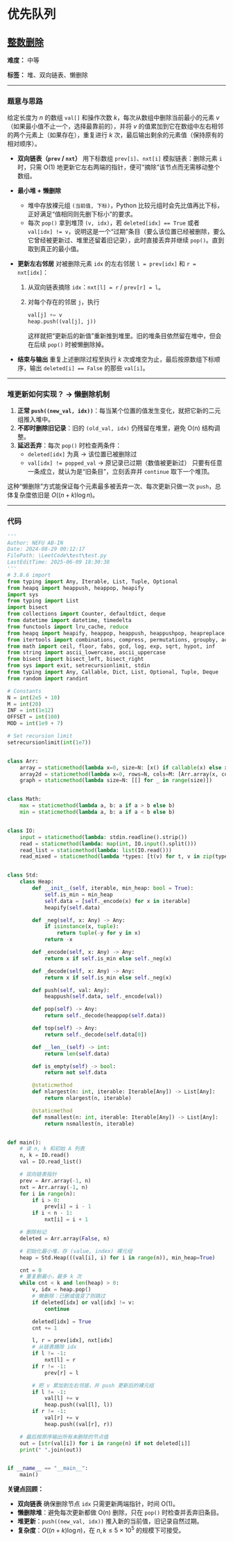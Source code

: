 # 优先队列

## [整数删除](https://www.lanqiao.cn/courses/51805/learning/?id=4072940&compatibility=false)

**难度：** 中等

**标签：** 堆、双向链表、懒删除

------

### 题意与思路

给定长度为 *n* 的数组 `val[]` 和操作次数 *k*，每次从数组中删除当前最小的元素 *v*（如果最小值不止一个，选择最靠前的），并将 *v* 的值累加到它在数组中左右相邻的两个元素上（如果存在），重复进行 *k* 次，最后输出剩余的元素值（保持原有的相对顺序）。




- **双向链表（`prev` / `nxt`）**
   用下标数组 `prev[i]`、`nxt[i]` 模拟链表：删除元素 `i` 时，只需 O(1) 地更新它左右两端的指针，便可“摘除”该节点而无需移动整个数组。

- **最小堆 + 懒删除**

  - 堆中存放裸元组 `(当前值, 下标)`，Python 比较元组时会先比值再比下标，正好满足“值相同则先删下标小”的要求。
  - 每次 `pop()` 拿到堆顶 `(v, idx)`，若 `deleted[idx] == True` 或者 `val[idx] != v`，说明这是一个“过期”条目（要么该位置已经被删除，要么它曾经被更新过、堆里还留着旧记录），此时直接丢弃并继续 `pop()`。直到取到真正的最小值。

- **更新左右邻居**
   对被删除元素 `idx` 的左右邻居 `l = prev[idx]` 和 `r = nxt[idx]`：

  1. 从双向链表摘除 `idx`：`nxt[l] = r` / `prev[r] = l`。

  2. 对每个存在的邻居 `j`，执行

     ```python
     val[j] += v
     heap.push((val[j], j))
     ```

     这样就把“更新后的新值”重新推到堆里。旧的堆条目依然留在堆中，但会在后续 `pop()` 时被懒删除掉。

- **结束与输出**
   重复上述删除过程至执行 *k* 次或堆空为止，最后按原数组下标顺序，输出 `deleted[i] == False` 的那些 `val[i]`。

------

### 堆更新如何实现？ ->  懒删除机制

1. **正常 `push((new_val, idx))`**：每当某个位置的值发生变化，就把它新的二元组推入堆中。
2. **不即时删除旧记录**：旧的 `(old_val, idx)` 仍残留在堆里，避免 O(n) 结构调整。
3. **延迟丢弃**：每次 `pop()` 时检查两条件：
   - `deleted[idx]` 为真 → 该位置已被删除过
   - `val[idx] != popped_val` → 原记录已过期（数值被更新过）
      只要有任意一条成立，就认为是“旧条目”，立刻丢弃并 `continue` 取下一个堆顶。

这种“懒删除”方式能保证每个元素最多被丢弃一次、每次更新只做一次 `push`，总体复杂度依旧是 $O((n + k)\log n)$。

------

### 代码

```python
'''
Author: NEFU AB-IN
Date: 2024-08-29 00:12:17
FilePath: \LeetCode\test\test.py
LastEditTime: 2025-06-09 18:30:38
'''
# 3.8.6 import
from typing import Any, Iterable, List, Tuple, Optional
from heapq import heappush, heappop, heapify
import sys
from typing import List
import bisect
from collections import Counter, defaultdict, deque
from datetime import datetime, timedelta
from functools import lru_cache, reduce
from heapq import heapify, heappop, heappush, heappushpop, heapreplace, nlargest, nsmallest
from itertools import combinations, compress, permutations, groupby, accumulate
from math import ceil, floor, fabs, gcd, log, exp, sqrt, hypot, inf
from string import ascii_lowercase, ascii_uppercase
from bisect import bisect_left, bisect_right
from sys import exit, setrecursionlimit, stdin
from typing import Any, Callable, Dict, List, Optional, Tuple, Deque
from random import randint

# Constants
N = int(2e5 + 10)
M = int(20)
INF = int(1e12)
OFFSET = int(100)
MOD = int(1e9 + 7)

# Set recursion limit
setrecursionlimit(int(1e7))


class Arr:
    array = staticmethod(lambda x=0, size=N: [x() if callable(x) else x for _ in range(size)])
    array2d = staticmethod(lambda x=0, rows=N, cols=M: [Arr.array(x, cols) for _ in range(rows)])
    graph = staticmethod(lambda size=N: [[] for _ in range(size)])


class Math:
    max = staticmethod(lambda a, b: a if a > b else b)
    min = staticmethod(lambda a, b: a if a < b else b)


class IO:
    input = staticmethod(lambda: stdin.readline().strip())
    read = staticmethod(lambda: map(int, IO.input().split()))
    read_list = staticmethod(lambda: list(IO.read()))
    read_mixed = staticmethod(lambda *types: [t(v) for t, v in zip(types, IO.input().split())])


class Std:
    class Heap:
        def __init__(self, iterable, min_heap: bool = True):
            self.is_min = min_heap
            self.data = [self._encode(x) for x in iterable]
            heapify(self.data)

        def _neg(self, x: Any) -> Any:
            if isinstance(x, tuple):
                return tuple(-y for y in x)
            return -x

        def _encode(self, x: Any) -> Any:
            return x if self.is_min else self._neg(x)

        def _decode(self, x: Any) -> Any:
            return x if self.is_min else self._neg(x)

        def push(self, val: Any):
            heappush(self.data, self._encode(val))

        def pop(self) -> Any:
            return self._decode(heappop(self.data))

        def top(self) -> Any:
            return self._decode(self.data[0])

        def __len__(self) -> int:
            return len(self.data)

        def is_empty(self) -> bool:
            return not self.data

        @staticmethod
        def nlargest(n: int, iterable: Iterable[Any]) -> List[Any]:
            return nlargest(n, iterable)

        @staticmethod
        def nsmallest(n: int, iterable: Iterable[Any]) -> List[Any]:
            return nsmallest(n, iterable)


def main():
    # 读 n, k 和初始 A 列表
    n, k = IO.read()
    val = IO.read_list()

    # 双向链表指针
    prev = Arr.array(-1, n)
    nxt = Arr.array(-1, n)
    for i in range(n):
        if i > 0:
            prev[i] = i - 1
        if i < n - 1:
            nxt[i] = i + 1

    # 删除标记
    deleted = Arr.array(False, n)

    # 初始化最小堆，存 (value, index) 裸元组
    heap = Std.Heap(((val[i], i) for i in range(n)), min_heap=True)

    cnt = 0
    # 重复删最小，最多 k 次
    while cnt < k and len(heap) > 0:
        v, idx = heap.pop()
        # 懒删除：已删或值变了则跳过
        if deleted[idx] or val[idx] != v:
            continue

        deleted[idx] = True
        cnt += 1

        l, r = prev[idx], nxt[idx]
        # 从链表摘除 idx
        if l != -1:
            nxt[l] = r
        if r != -1:
            prev[r] = l

        # 把 v 累加到左右邻居，并 push 更新后的裸元组
        if l != -1:
            val[l] += v
            heap.push((val[l], l))
        if r != -1:
            val[r] += v
            heap.push((val[r], r))

    # 最后按原序输出所有未删除的节点值
    out = [str(val[i]) for i in range(n) if not deleted[i]]
    print(" ".join(out))


if __name__ == "__main__":
    main()

```

**关键点回顾：**

- **双向链表** 确保删除节点 `idx` 只需更新两端指针，时间 O(1)。
- **懒删除堆**：避免每次更新都做 O(n) 删除，只在 `pop()` 时检查并丢弃旧条目。
- **堆更新**：`push((new_val, idx))` 推入新的当前值，旧记录自然过期。
- **复杂度**：$O((n + k)\log n)$，在 $n, k \le 5\times10^5$ 的规模下可接受。